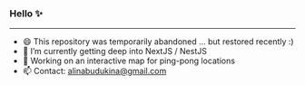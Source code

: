 ### Hello ✨

____

- 😄 This repository was temporarily abandoned ... but restored recently :)
- 🌱 I’m currently getting deep into NextJS / NestJS 
- 🔭 Working on an interactive map for ping-pong locations
- 📫 Contact: alinabudukina@gmail.com


<!--
**alinabudukina/alinabudukina** is a ✨ _special_ ✨ repository because its `README.md` (this file) appears on your GitHub profile.

Here are some ideas to get you started:

- 🔭 I’m currently working on ...
- 🌱 I’m currently learning ...
- 👯 I’m looking to collaborate on ...
- 🤔 I’m looking for help with ...
- 💬 Ask me about ...
- 📫 How to reach me: ...
- 😄 Pronouns: ...
- ⚡ Fun fact: ...
-->
